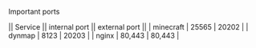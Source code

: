 Important ports

|| Service  || internal port || external port ||
| minecraft |  25565         |  20202          |
| dynmap    |  8123          |  20203          |
| nginx     |  80,443        |  80,443         |


